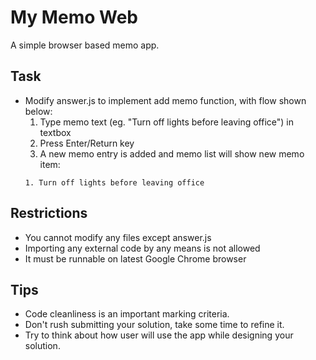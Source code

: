 # My Memo Web

A simple browser based memo app.

## Task
- Modify answer.js to implement add memo function, with flow shown below:
  1. Type memo text (eg. "Turn off lights before leaving office") in textbox
  2. Press Enter/Return key
  3. A new memo entry is added and memo list will show new memo item:
    ```
    1. Turn off lights before leaving office
    ```

## Restrictions
- You cannot modify any files except answer.js
- Importing any external code by any means is not allowed
- It must be runnable on latest Google Chrome browser

## Tips
- Code cleanliness is an important marking criteria.
- Don't rush submitting your solution, take some time to refine it.
- Try to think about how user will use the app while designing your solution.
